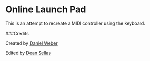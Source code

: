 # Online Launch Pad

This is an attempt to recreate a MIDI controller using the keyboard.

###Credits

Created by <a href="https://dan12.github.io/" target="_blank">Daniel Weber</a>

Edited by <a href="http://thespacecoder.com/" target="_blank">Dean Sellas</a>
